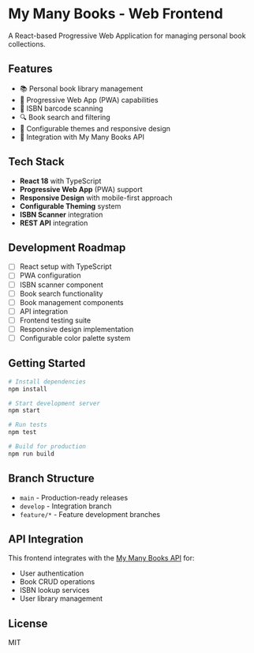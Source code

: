 # My Many Books - Web Frontend

A React-based Progressive Web Application for managing personal book collections.

## Features

- 📚 Personal book library management
- 📱 Progressive Web App (PWA) capabilities
- 📸 ISBN barcode scanning
- 🔍 Book search and filtering
- 🎨 Configurable themes and responsive design
- 🔗 Integration with My Many Books API

## Tech Stack

- **React 18** with TypeScript
- **Progressive Web App** (PWA) support
- **Responsive Design** with mobile-first approach
- **Configurable Theming** system
- **ISBN Scanner** integration
- **REST API** integration

## Development Roadmap

- [ ] React setup with TypeScript
- [ ] PWA configuration
- [ ] ISBN scanner component
- [ ] Book search functionality
- [ ] Book management components
- [ ] API integration
- [ ] Frontend testing suite
- [ ] Responsive design implementation
- [ ] Configurable color palette system

## Getting Started

```bash
# Install dependencies
npm install

# Start development server
npm start

# Run tests
npm test

# Build for production
npm run build
```

## Branch Structure

- `main` - Production-ready releases
- `develop` - Integration branch
- `feature/*` - Feature development branches

## API Integration

This frontend integrates with the [My Many Books API](../my-many-books-api) for:
- User authentication
- Book CRUD operations
- ISBN lookup services
- User library management

## License

MIT